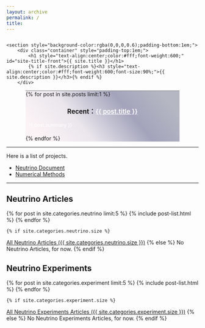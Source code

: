 ```yaml
---
layout: archive
permalink: /
title:
---
```



<div class="front-cover" style="background:url(./images/{{ site.cover_image }}) no-repeat fixed center;background-size:cover;overflow:hidden;/*height:400px !important;*/">

    <section style="background-color:rgba(0,0,0,0.6);padding-bottom:1em;">
        <div class="container" style="padding-top:1em;">
            <h1 style="text-align:center;color:#fff;font-weight:600;" id="site-title-front">{{ site.title }}</h1>
            {% if site.description %}<h3 style="text-align:center;color:#fff;font-weight:600;font-size:90%;">{{ site.description }}</h3>{% endif %}
        </div>
<div class="featured" style="border-top:1px solid grey;margin:0 10% 0 10%;">
<div style="background-image:linear-gradient(-130deg, rgba(14,21,58,0.3) 10%, rgba(74,76,123,0.5) 35%, rgba(161,140,171,0.2) 65%, rgba(243,201,215,0.2) 90%);">
{% for post in site.posts limit:1 %}
<h3 style="text-align:center;font-size:120%;">Recent：<a href="{{ site.url }}{{ post.url }}" style="text-align:center;color:white;font-weight:600;">{{ post.title }}</a></h3>
<p style="text-align:left;color:#fff;font-size:90%;padding-bottom:0.5em;padding-left:2%;padding-right:2%;">{{ post.summary }}</p>
{% endfor %}
</div>
</div>
    </section>

</div>


------



Here is a list of projects.

* [Neutrino Document](http://neutrino.readthedocs.org/)
* [Numerical Methods](https://github.com/NeuPhysics/NumSolTUn)


-----



## Neutrino Articles

<div class="tiles">
{% for post in site.categories.neutrino limit:5 %}
	{% include post-list.html %}
{% endfor %}
</div><!-- /.tiles -->

	{% if site.categories.neutrino.size %}
<a href="./neutrino/">All Neutrino Articles ({{ site.categories.neutrino.size }})</a>
		{% else %}
No Neutrino Articles, for now.
		{% endif %}


## Neutrino Experiments

<div class="tiles">

{% for post in site.categories.experiment limit:5 %}
	{% include post-list.html %}
{% endfor %}

</div><!-- /.tiles -->



	{% if site.categories.experiment.size %}
<a href="./experiment/">All Neutrino Experiments Articles ({{ site.categories.experiment.size }})</a>
		{% else %}
No Neutrino Experiments Articles, for now.
		{% endif %}
